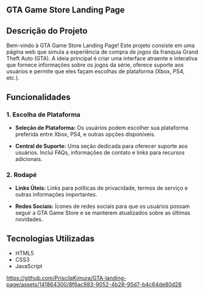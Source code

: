 ## GTA Game Store Landing Page

## Descrição do Projeto

Bem-vindo à GTA Game Store Landing Page! Este projeto consiste em uma página web que simula a experiência de compra de jogos da franquia Grand Theft Auto (GTA). A ideia principal é criar uma interface atraente e interativa que fornece informações sobre os jogos da série, oferece suporte aos usuários e permite que eles façam escolhas de plataforma (Xbox, PS4, etc.).

## Funcionalidades

### 1. Escolha de Plataforma

- **Seleção de Plataforma:** Os usuários podem escolher sua plataforma preferida entre Xbox, PS4, e outras opções disponíveis.

- **Central de Suporte:** Uma seção dedicada para oferecer suporte aos usuários. Inclui FAQs, informações de contato e links para recursos adicionais.

### 2. Rodapé

- **Links Úteis:** Links para políticas de privacidade, termos de serviço e outras informações importantes.

- **Redes Sociais:** Ícones de redes sociais para que os usuários possam seguir a GTA Game Store e se manterem atualizados sobre as últimas novidades.

## Tecnologias Utilizadas

- HTML5
- CSS3
- JavaScript 

https://github.com/PriscilaKimura/GTA-landing-page/assets/141864300/8f6ac983-9052-4b28-95d7-b4c64de80d28


